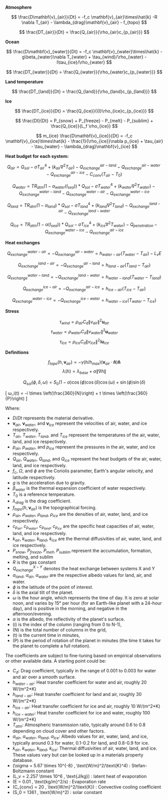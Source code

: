 **Atmosphere**

$$
\frac{D\mathbf{v}_{air}}{Dt} = -f_c \mathbf{v}_{air}\times\hat{k} -R \nabla T_{air} - \lambda_{drag}\mathbf{v}_{air} - f_{topo}
$$

$$
\frac{DT_{air}}{Dt} = \frac{Q_{air}}{\rho_{air}c_{p_{air}}}
$$

**Ocean**

$$
\frac{D\mathbf{v}_{water}}{Dt} = -f_c \mathbf{v}_{water}\times\hat{k} - g\beta_{water}\nabla T_{water} + \tau_{wind}/\rho_{water} - I\tau_{ice}/\rho_{water}
$$

$$
\frac{DT_{water}}{Dt} = \frac{Q_{water}}{\rho_{water}c_{p_{water}}}
$$

**Land temperature**

$$
\frac{DT_{land}}{Dt} = \frac{Q_{land}}{\rho_{land}c_{p_{land}}}
$$

**Ice**

$$
\frac{DT_{ice}}{Dt} = \frac{Q_{ice}}{{I}\rho_{ice}c_{p_{ice}}}
$$

$$
\frac{DI}{Dt} = P_{snow} + P_{freeze} - P_{melt} - P_{sublim} + \frac{Q_{ice}}{L_f \rho_{ice}}
$$

$$
m_{ice} \frac{D\mathbf{v}_{ice}}{Dt} = -f_c \mathbf{v}_{ice}\times\hat{k} - \frac{1}{\rho_{ice}}\nabla p_{ice} + \tau_{air} - \tau_{water} - \lambda_{drag}\mathbf{v}_{ice}
$$

**Heat budget for each system:**

$$ Q_{air} = Q_{sol} -\sigma{T}_{air}^4 + (k_{air}\nabla^2 T_{air}) - Q_{exchange}^{air-land} - Q_{exchange}^{air-water} - Q_{exchange}^{air-ice} - C_{conv} (T_{air}-T_{0}) $$

$$ Q_{water} = TR_{atm}(1−\alpha_{water}(I_{sea}))*Q_{sol} -\sigma{T}_{water}^4 + (k_{water}\nabla^2 T_{water}) - Q_{exchange}^{water-land} - Q_{exchange}^{water-air} - Q_{exchange}^{water-ice} $$

$$ Q_{land} = TR_{atm}(1−\alpha_{land})*Q_{sol} -\sigma{T}_{land}^4 + (k_{land}\nabla^2 T_{land}) - Q_{exchange}^{land-air} - Q_{exchange}^{land-water} $$

$$ Q_{ice} = TR_{atm}(1−\alpha(I_{sea}))*Q_{sol} -\sigma{T}_{ice}^4 + (k_{ice}\nabla^2 T_{water}) - Q_{penetration}−Q_{exchange}^{water-ice} − Q_{exchange}^{air-ice}  $$

**Heat exchanges**

$$ Q_{exchange}^{water-air} = -Q_{exchange}^{air-water} = h_{water-air} (T_{water} - T_{air}) - L_vE $$

$$ Q_{exchange}^{land-air} = -Q_{exchange}^{air-land} = h_{land-air} (T_{land} - T_{air}) $$

$$ Q_{exchange}^{water-land} = -Q_{exchange}^{land-water} = h_{water-land} (T_{water} - T_{land}) $$

$$ Q_{exchange}^{ice-air} = -Q_{exchange}^{air-ice} = h_{ice-air} (T_{ice} - T_{air}) $$

$$ Q_{exchange}^{water-ice} = -Q_{exchange}^{ice-water} = h_{water-ice} (T_{water} - T_{ice}) $$

**Stress** 

$$ \tau_{wind} = \rho_{air} C_d \|v_{air}\|^2 \mathbf{u}_{air} $$
$$ \tau_{water} = \rho_{water} C_d \|v_{water}\|^2 \mathbf{u}_{water} $$
$$ \tau_{ice} = \rho_{ice} C_d \|v_{ice}\|^2 I \mathbf{u}_{ice} $$

**Definitions**

$$ f_{topo}(h, \mathbf{v}_{air}) = −γ (h/h_{max})(\mathbf{v}_{air} \cdot \mathbf{\hat{n}}) \mathbf{\hat{n}} $$
$$ \lambda(h) = \lambda_{base} + \alpha \|\nabla h\| $$

$$
Q_{sol}(\phi, \delta, \omega) = S_0 (1 - \alpha) \cos(\phi) \cos(\delta) \cos(\omega) + \sin(\phi) \sin(\delta)
$$

\[
ω_i(t) = -i \times \left(\frac{360}{N}\right) + t \times \left(\frac{360}{P}\right)
\]


Where:
- $D/Dt$ represents the material derivative.
- $\mathbf{v}_{air}$, $\mathbf{v}_{water}$, and $\mathbf{v}_{ice}$ represent the velocities of air, water, and ice respectively.
- $T_{air}$, $T_{water}$, $T_{land}$, and $T_{ice}$ represent the temperatures of the air, water, land, and ice respectively.
- $p_{air}$, $p_{water}$, and $p_{ice}$ represent the pressures in the air, water, and ice respectively.
- $Q_{air}$, $Q_{water}$, $Q_{land}$, and $Q_{ice}$ represent the heat budgets of the air, water, land, and ice respectively.
- $f_c$, $\Omega$, and $\phi$ are the Coriolis parameter, Earth's angular velocity, and latitude respectively.
- $g$ is the acceleration due to gravity.
- $\beta_{water}$ is the thermal expansion coefficient of water respectively.
- $T_{0}$ is a reference temperature.
- $\lambda_{drag}$ is the drag coefficient.
- $f_{topo}(h, \mathbf{v}_{air})$ is the topographical forcing.
- $\rho_{air}$, $\rho_{water}$, $\rho_{land}$, $\rho_{ice}$ are the densities of air, water, land, and ice respectively.
- $c_{p_{air}}$, $c_{p_{water}}$, $c_{p_{land}}$, $c_{p_{ice}}$ are the specific heat capacities of air, water, land, and ice respectively.
- $k_{air}$, $k_{water}$, $k_{land}$, $k_{ice}$ are the thermal diffusivities of air, water, land, and ice respectively.
- $P_{snow}$, $P_{freeze}$, $P_{melt}$, $P_{sublim}$ represent the accumulation, formation, melting, and sublim
- $R$ is the gas constant
- $Q_{exchange}^{X-Y}$ denotes the heat exchange between systems X and Y
- $\alpha_{land}$, $\alpha_{air}$, $\alpha_{water}$ are the respective albedo values for land, air, and water. 
- $\phi$ is the latitude of the point of interest.
- $\delta$ is the axial tilt of the planet.
- $\omega$ is the hour angle, which represents the time of day. It is zero at solar noon, and varies by 15° per hour (for an Earth-like planet with a 24-hour day), and is positive in the morning, and negative in the afternoon/evening.
- $\alpha$ is the albedo, the reflectivity of the planet's surface.
- \(i\) is the index of the column (ranging from 0 to N-1),
- \(N\) is the total number of columns in the grid,
- \(t\) is the current time in minutes,
- \(P\) is the period of rotation of the planet in minutes (the time it takes for the planet to complete a full rotation).






The coefficients are subject to fine-tuning based on empirical observations or other available data. A starting point could be:

- $C_d$: Drag coefficient, typically in the range of 0.001 to 0.003 for water and air over a smooth surface.
- $h_{water-air}$: Heat transfer coefficient for water and air, roughly 20 W/(m^2*K)
- $h_{land-air}$: Heat transfer coefficient for land and air, roughly 30 W/(m^2*K)
- $h_{ice-air}$: Heat transfer coefficient for ice and air, roughly 10 W/(m^2*K)
- $h_{ice-water}$: Heat transfer coefficient for ice and water, roughly 100 W/(m^2*K)
- $T_{atm}$: Atmospheric transmission ratio, typically around 0.6 to 0.8 depending on cloud cover and other factors.
- $\alpha_{air}$, $\alpha_{water}$, $\alpha_{land}$, $\alpha_{ice}$: Albedo values for air, water, land, and ice, typically around 0.3 for water, 0.1-0.2 for land, and 0.8-0.9 for ice.  
- $k_{air}$, $k_{water}$, $k_{land}$, $k_{ice}$: Thermal diffusivities of air, water, land, and ice. These values vary but can be looked up in a materials property database.
- \(\sigma = 5.67 \times 10^{-8} \, \text{W/m}^2/\text{K}^4\) : Stefan-Boltzmann constant
- \(L_v = 2.257 \times 10^6 \, \text{J/kg}\) : latent heat of evaporation
- \(E = 0.01 \, \text{kg/m}^2/s\) : Evaporation rate
- \(C_{conv} = 20 \, \text{W/m}^2/\text{K}\) : Convective cooling coefficient
- \(S_0 = 1361 \, \text{W/m}^2\) : solar constant


